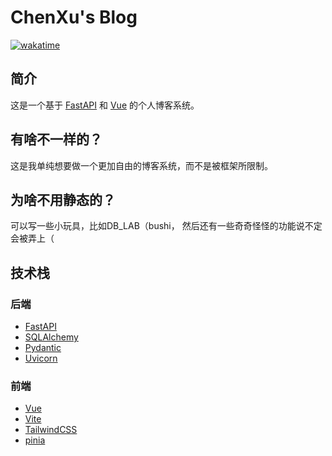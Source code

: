# ChenXu's Blog

[![wakatime](https://wakatime.com/badge/user/114aee90-a5f9-49aa-b441-9eca7eebfda3/project/87840f09-9243-4ba1-a39c-a8a23729c9b4.svg)](https://wakatime.com/badge/user/114aee90-a5f9-49aa-b441-9eca7eebfda3/project/87840f09-9243-4ba1-a39c-a8a23729c9b4)

## 简介

这是一个基于 [FastAPI](https://fastapi.tiangolo.com/) 和 [Vue](https://cn.vuejs.org/) 的个人博客系统。

## 有啥不一样的？

这是我单纯想要做一个更加自由的博客系统，而不是被框架所限制。

## 为啥不用静态的？

可以写一些小玩具，比如DB_LAB（bushi， 然后还有一些奇奇怪怪的功能说不定会被弄上（

## 技术栈

### 后端

- [FastAPI](https://fastapi.tiangolo.com/)
- [SQLAlchemy](https://www.sqlalchemy.org/)
- [Pydantic](https://pydantic-docs.helpmanual.io/)
- [Uvicorn](https://www.uvicorn.org/)

### 前端

- [Vue](https://cn.vuejs.org/)
- [Vite](https://cn.vitejs.dev/)
- [TailwindCSS](https://tailwindcss.com/)
- [pinia](https://pinia.vuejs.org/)
